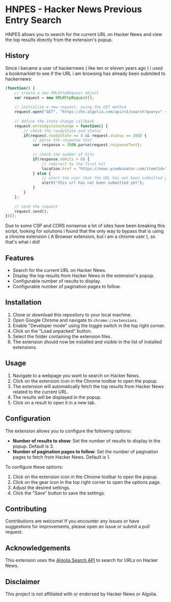 # HNPES - Hacker News Previous Entry Search

HNPES allows you to search for the current URL on Hacker News and view the top results directly from the extension's popup.

## History

Since i became a user of hackernews ( like ten or eleven years ago ) i used a bookmarklet to see if the URL i am browsing has already been submited to hackernews:

```javascript
(function() {
    // create a new XMLHttpRequest object
    var request = new XMLHttpRequest();
    
    // initialize a new request, using the GET method
    request.open("GET", "https://hn.algolia.com/api/v1/search?query=" + encodeURIComponent(location.href), true);
    
    // define the state change callback
    request.onreadystatechange = function() {
        // check the readyState and status
        if(request.readyState == 4 && request.status == 200) {
            // parse the response text
            var response = JSON.parse(request.responseText);
            
            // check the number of hits
            if(response.nbHits > 0) {
                // redirect to the first hit
                location.href = "https://news.ycombinator.com/item?id=" + response.hits[0].objectID;
            } else {
                // alert the user that the URL has not been submitted yet
                alert("this url has not been submitted yet");
            }
        }
    };
    
    // send the request
    request.send();
})();
```

 Due to some CSP and CORS nonsense a lot of sites have been breaking this script, looking for solutions i found that the only way to bypass that is using a chrome extension ( A Browser extension, but i am a chrome user ), so that's what i did!

## Features

- Search for the current URL on Hacker News.
- Display the top results from Hacker News in the extension's popup.
- Configurable number of results to display.
- Configurable number of pagination pages to follow.

## Installation

1. Clone or download this repository to your local machine.
2. Open Google Chrome and navigate to `chrome://extensions`.
3. Enable "Developer mode" using the toggle switch in the top right corner.
4. Click on the "Load unpacked" button.
5. Select the folder containing the extension files.
6. The extension should now be installed and visible in the list of installed extensions.

## Usage

1. Navigate to a webpage you want to search on Hacker News.
2. Click on the extension icon in the Chrome toolbar to open the popup.
3. The extension will automatically fetch the top results from Hacker News related to the current URL.
4. The results will be displayed in the popup.
5. Click on a result to open it in a new tab.

## Configuration

The extension allows you to configure the following options:

- **Number of results to show**: Set the number of results to display in the popup. Default is 3.
- **Number of pagination pages to follow**: Set the number of pagination pages to fetch from Hacker News. Default is 1.

To configure these options:

1. Click on the extension icon in the Chrome toolbar to open the popup.
2. Click on the gear icon in the top right corner to open the options page.
3. Adjust the desired settings.
4. Click the "Save" button to save the settings.

## Contributing

Contributions are welcome! If you encounter any issues or have suggestions for improvements, please open an issue or submit a pull request.

## Acknowledgements

This extension uses the [Algolia Search API](https://hn.algolia.com/api) to search for URLs on Hacker News.

## Disclaimer

This project is not affiliated with or endorsed by Hacker News or Algolia.

